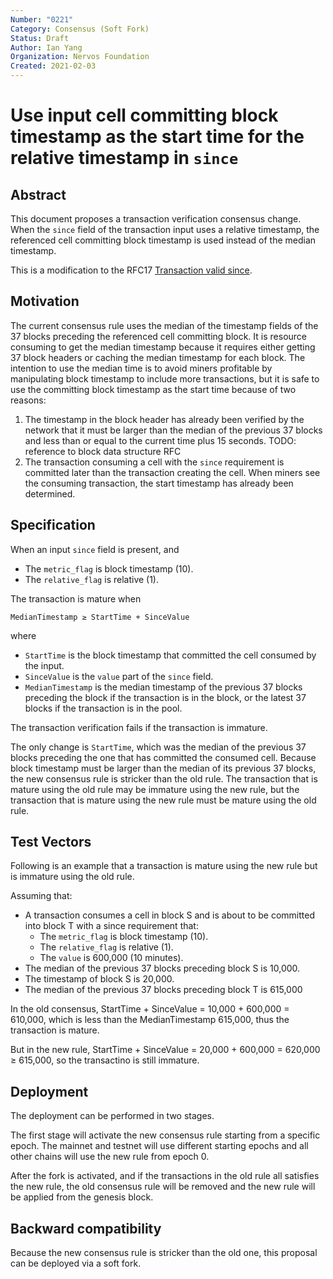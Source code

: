 ```yaml
---
Number: "0221"
Category: Consensus (Soft Fork)
Status: Draft
Author: Ian Yang
Organization: Nervos Foundation
Created: 2021-02-03
---
```


# Use input cell committing block timestamp as the start time for the relative timestamp in `since`

## Abstract

This document proposes a transaction verification consensus change. When the `since` field of the transaction input uses a relative timestamp, the referenced cell committing block timestamp is used instead of the median timestamp.

This is a modification to the RFC17 [Transaction valid since](../0017-tx-valid-since/0017-tx-valid-since.md).

## Motivation

The current consensus rule uses the median of the timestamp fields of the 37 blocks preceding the referenced cell committing block. It is resource consuming to get the median timestamp because it requires either getting 37 block headers or caching the median timestamp for each block. The intention to use the median time is to avoid miners profitable by manipulating block timestamp to include more transactions, but it is safe to use the committing block timestamp as the start time because of two reasons:

1. The timestamp in the block header has already been verified by the network that it must be larger than the median of the previous 37 blocks and less than or equal to the current time plus 15 seconds. TODO: reference to block data structure RFC
2. The transaction consuming a cell with the `since` requirement is committed later than the transaction creating the cell. When miners see the consuming transaction, the start timestamp has already been determined. 

## Specification

When an input `since` field is present, and

* The `metric_flag` is block timestamp (10).
* The `relative_flag` is relative (1).

The transaction is mature when

```
MedianTimestamp ≥ StartTime + SinceValue
```

where

* `StartTime` is the block timestamp that committed the cell consumed by the input.
* `SinceValue` is the `value` part of the `since` field.
* `MedianTimestamp` is the median timestamp of the previous 37 blocks preceding the block if the transaction is in the block, or the latest 37 blocks if the transaction is in the pool.

The transaction verification fails if the transaction is immature.

The only change is `StartTime`, which was the median of the previous 37 blocks preceding the one that has committed the consumed cell. Because block timestamp must be larger than the median of its previous 37 blocks, the new consensus rule is stricker than the old rule. The transaction that is mature using the old rule may be immature using the new rule, but the transaction that is mature using the new rule must be mature using the old rule.

## Test Vectors

Following is an example that a transaction is mature using the new rule but is immature using the old rule.

Assuming that:

* A transaction consumes a cell in block S and is about to be committed into block T with a since requirement that:
	* The `metric_flag` is block timestamp (10).
	* The `relative_flag` is relative (1).
	* The `value` is 600,000 (10 minutes).
* The median of the previous 37 blocks preceding block S is 10,000.
* The timestamp of block S is 20,000.
* The median of the previous 37 blocks preceding block T is 615,000

In the old consensus, StartTime + SinceValue = 10,000 + 600,000 = 610,000, which is less than the MedianTimestamp 615,000, thus the transaction is mature.

But in the new rule, StartTime + SinceValue = 20,000 + 600,000 = 620,000 ≥ 615,000, so the transactino is still immature.

## Deployment

The deployment can be performed in two stages.

The first stage will activate the new consensus rule starting from a specific epoch. The mainnet and testnet will use different starting epochs and all other chains will use the new rule from epoch 0.

After the fork is activated, and if the transactions in the old rule all satisfies the new rule, the old consensus rule will be removed and the new rule will be applied from the genesis block.

## Backward compatibility

Because the new consensus rule is stricker than the old one, this proposal can be deployed via a soft fork.
